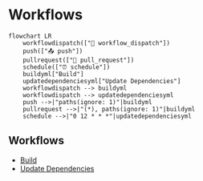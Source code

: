 # Workflows

```mermaid
flowchart LR
    workflowdispatch(["👤 workflow_dispatch"])
    push(["📤 push"])
    pullrequest(["🔀 pull_request"])
    schedule(["⏰ schedule"])
    buildyml["Build"]
    updatedependenciesyml["Update Dependencies"]
    workflowdispatch --> buildyml
    workflowdispatch --> updatedependenciesyml
    push -->|"paths(ignore: 1)"|buildyml
    pullrequest -->|"(*), paths(ignore: 1)"|buildyml
    schedule -->|"0 12 * * *"|updatedependenciesyml
```

## Workflows

- [Build](./build/)
- [Update Dependencies](./update-dependencies/)